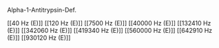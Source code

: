 

Alpha-1-Antitrypsin-Def.

[[40 Hz (E)]]
[[120 Hz (E)]]
[[7500 Hz (E)]]
[[40000 Hz (E)]]
[[132410 Hz (E)]]
[[342060 Hz (E)]]
[[419340 Hz (E)]]
[[560000 Hz (E)]]
[[642910 Hz (E)]]
[[930120 Hz (E)]]
